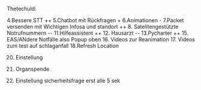 Thetechuld:

4.Bessere STT ++
5.Chatbot mit Rückfragen +
6.Animationen -
7.Packet versenden mit Wichtigen Infosa und standort ++
8. Satelitengestützte Notrufnummern --
11.Hilfeassistent ++
12. Hausarzt --
13.Pycharter ++
15. EAS/ANdere Notfälle also Popup oben
16. Videos zur Reanimation
17. Videos zum test auf schlaganfall
18.Refresh Location

20. Einstellung

21. Organspende

22. Einstellung sicherheitsfrage erst alle 5 sek